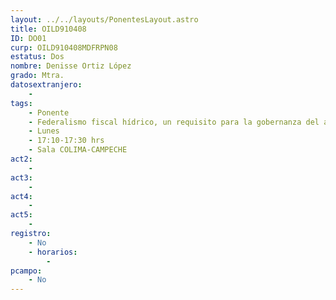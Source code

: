```yaml
---
layout: ../../layouts/PonentesLayout.astro
title: OILD910408
ID: DO01
curp: OILD910408MDFRPN08
estatus: Dos
nombre: Denisse Ortiz López
grado: Mtra.
datosextranjero:
    - 
tags:
    - Ponente
    - Federalismo fiscal hídrico, un requisito para la gobernanza del agua en México
    - Lunes
    - 17:10-17:30 hrs
    - Sala COLIMA-CAMPECHE
act2: 
    - 
act3: 
    - 
act4: 
    - 
act5: 
    - 
registro:
    - No
    - horarios:
        -
pcampo:
    - No
---
```

